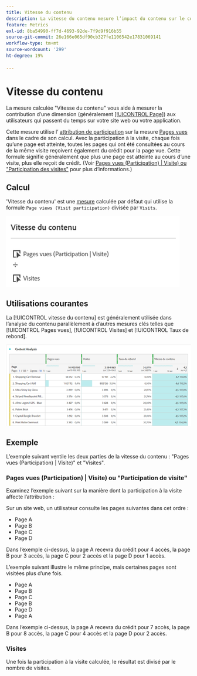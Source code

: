 ```yaml
---
title: Vitesse du contenu
description: La vitesse du contenu mesure l’impact du contenu sur le contenu en aval.
feature: Metrics
exl-id: 8ba54990-ff7d-4693-92de-7f9d9f916b55
source-git-commit: 26e166e065df90cb327fe1106542e17831069141
workflow-type: tm+mt
source-wordcount: '299'
ht-degree: 19%

---
```


# Vitesse du contenu

La mesure calculée &quot;Vitesse du contenu&quot; vous aide à mesurer la contribution d’une dimension (généralement [[!UICONTROL Page]](/help/components/dimensions/page.md)) aux utilisateurs qui passent du temps sur votre site web ou votre application.

Cette mesure utilise l’ [attribution de participation](/help/analyze/analysis-workspace/attribution/models.md) sur la mesure [Pages vues](page-views.md) dans le cadre de son calcul. Avec la participation à la visite, chaque fois qu’une page est atteinte, toutes les pages qui ont été consultées au cours de la même visite reçoivent également du crédit pour la page vue. Cette formule signifie généralement que plus une page est atteinte au cours d’une visite, plus elle reçoit de crédit. (Voir [ Pages vues (Participation) | Visite) ou &quot;Participation des visites&quot;](#page-views-participation--visit-or-visit-participation) pour plus d’informations.)

## Calcul

&#39;Vitesse du contenu&#39; est une [mesure](overview.md) calculée par défaut qui utilise la formule `Page views (Visit participation)` divisée par `Visits`.

![](assets/cont-velo-1.png)

## Utilisations courantes

La [!UICONTROL vitesse du contenu] est généralement utilisée dans l’analyse du contenu parallèlement à d’autres mesures clés telles que [!UICONTROL Pages vues], [!UICONTROL Visites] et [!UICONTROL Taux de rebond].

![](assets/cont-velo-3.png)

## Exemple

L’exemple suivant ventile les deux parties de la vitesse du contenu : &quot;Pages vues (Participation) | Visite)&quot; et &quot;Visites&quot;.

### Pages vues (Participation) | Visite) ou &quot;Participation de visite&quot;

Examinez l’exemple suivant sur la manière dont la participation à la visite affecte l’attribution :

Sur un site web, un utilisateur consulte les pages suivantes dans cet ordre :

* Page A
* Page B
* Page C
* Page D

Dans l’exemple ci-dessus, la page A recevra du crédit pour 4 accès, la page B pour 3 accès, la page C pour 2 accès et la page D pour 1 accès.

L’exemple suivant illustre le même principe, mais certaines pages sont visitées plus d’une fois.

* Page A
* Page B
* Page C
* Page B
* Page D
* Page A

Dans l’exemple ci-dessus, la page A recevra du crédit pour 7 accès, la page B pour 8 accès, la page C pour 4 accès et la page D pour 2 accès.

### Visites

Une fois la participation à la visite calculée, le résultat est divisé par le nombre de visites.

